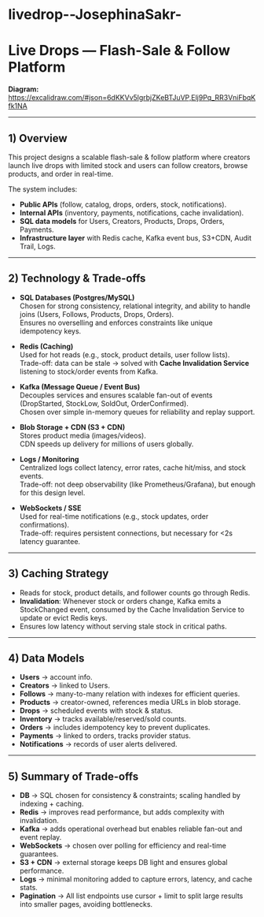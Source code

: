 # livedrop--JosephinaSakr-

# Live Drops — Flash-Sale & Follow Platform
**Diagram:** https://excalidraw.com/#json=6dKKVv5lgrbjZKeBTJuVP,Elj9Pq_RR3VniFbqKfk1NA

---

## 1) Overview

This project designs a scalable flash-sale & follow platform where creators launch live drops with limited stock and users can follow creators, browse products, and order in real-time.  

The system includes:  
- **Public APIs** (follow, catalog, drops, orders, stock, notifications).  
- **Internal APIs** (inventory, payments, notifications, cache invalidation).  
- **SQL data models** for Users, Creators, Products, Drops, Orders, Payments.  
- **Infrastructure layer** with Redis cache, Kafka event bus, S3+CDN, Audit Trail, Logs.

---

## 2) Technology & Trade-offs

- **SQL Databases (Postgres/MySQL)**  
  Chosen for strong consistency, relational integrity, and ability to handle joins (Users, Follows, Products, Drops, Orders).  
  Ensures no overselling and enforces constraints like unique idempotency keys.

- **Redis (Caching)**  
  Used for hot reads (e.g., stock, product details, user follow lists).  
  Trade-off: data can be stale → solved with **Cache Invalidation Service** listening to stock/order events from Kafka.  

- **Kafka (Message Queue / Event Bus)**  
  Decouples services and ensures scalable fan-out of events (DropStarted, StockLow, SoldOut, OrderConfirmed).  
  Chosen over simple in-memory queues for reliability and replay support.  

- **Blob Storage + CDN (S3 + CDN)**  
  Stores product media (images/videos).  
  CDN speeds up delivery for millions of users globally.  

- **Logs / Monitoring**  
  Centralized logs collect latency, error rates, cache hit/miss, and stock events.  
  Trade-off: not deep observability (like Prometheus/Grafana), but enough for this design level.  

- **WebSockets / SSE**  
  Used for real-time notifications (e.g., stock updates, order confirmations).  
  Trade-off: requires persistent connections, but necessary for <2s latency guarantee.

---

## 3) Caching Strategy

- Reads for stock, product details, and follower counts go through Redis.  
- **Invalidation**: Whenever stock or orders change, Kafka emits a StockChanged event, consumed by the Cache Invalidation Service to update or evict Redis keys.  
- Ensures low latency without serving stale stock in critical paths.  

---

## 4) Data Models

- **Users** → account info.  
- **Creators** → linked to Users.  
- **Follows** → many-to-many relation with indexes for efficient queries.  
- **Products** → creator-owned, references media URLs in blob storage.  
- **Drops** → scheduled events with stock & status.  
- **Inventory** → tracks available/reserved/sold counts.  
- **Orders** → includes idempotency key to prevent duplicates.  
- **Payments** → linked to orders, tracks provider status.  
- **Notifications** → records of user alerts delivered.  

---

## 5) Summary of Trade-offs

- **DB** → SQL chosen for consistency & constraints; scaling handled by indexing + caching.  
- **Redis** → improves read performance, but adds complexity with invalidation.  
- **Kafka** → adds operational overhead but enables reliable fan-out and event replay.  
- **WebSockets** → chosen over polling for efficiency and real-time guarantees.  
- **S3 + CDN** → external storage keeps DB light and ensures global performance.  
- **Logs** → minimal monitoring added to capture errors, latency, and cache stats.
- **Pagination** → All list endpoints use cursor + limit to split large results into smaller pages, avoiding bottlenecks.

